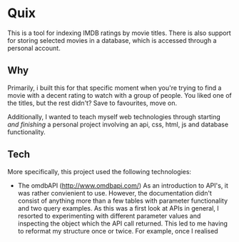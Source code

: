 # Quix
This is a tool for indexing IMDB ratings by movie titles. There is also support for storing selected movies in a database, which is accessed through a personal account.

## Why
Primarily, i built this for that specific moment when you're trying to find a movie with a decent rating to watch with a group of people. You liked one of the titles, but the rest  didn't? Save to favourites, move on.

Additionally, I wanted to teach myself web technologies through starting _and finishing_ a personal project involving an api, css, html, js and database functionality.

## Tech
More specifically, this project used the following technologies:
- The omdbAPI (http://www.omdbapi.com/)
As an introduction to API's, it was rather convienient to use. However, the documentation didn't consist of anything more than a few tables with parameter functionality and two query examples. As this was a first look at APIs in general, I resorted to experimenting with different parameter values and inspecting the object which the API call returned. This led to me having to reformat my structure once or twice. For example, once I realised 

